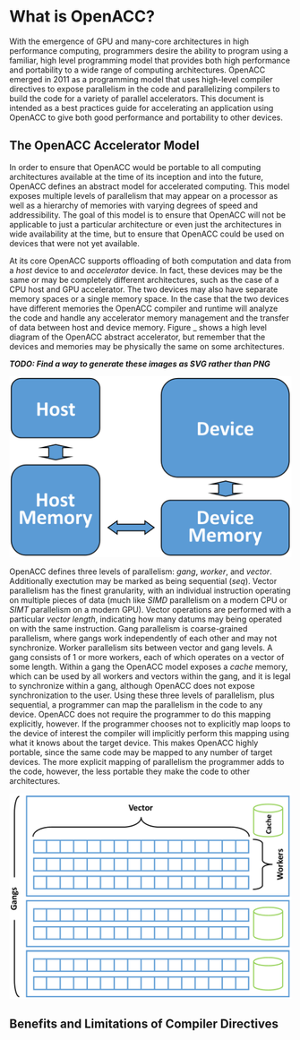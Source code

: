 What is OpenACC?
================
With the emergence of GPU and many-core architectures in high performance
computing, programmers desire the ability to program using a familiar, high
level programming model that provides both high performance and portability to
a wide range of computing architectures. OpenACC emerged in 2011 as a
programming model that uses high-level compiler directives to expose
parallelism in the code and parallelizing compilers to build the code for a
variety of parallel accelerators. This document is intended as a best practices
guide for accelerating an application using OpenACC to give both good
performance and portability to other devices.

The OpenACC Accelerator Model
-----------------------------
In order to ensure that OpenACC would be portable to all computing
architectures available at the time of its inception and into the future,
OpenACC defines an abstract model for accelerated computing. This model exposes
multiple levels of parallelism that may appear on a processor as well as a
hierarchy of memories with varying degrees of speed and addressibility. The
goal of this model is to ensure that OpenACC will not be applicable to just a
particular architecture or even just the architectures in wide availability at
the time, but to ensure that OpenACC could be used on devices that were not yet
available. 

At its core OpenACC supports offloading of both computation and data from a
*host* device to and *accelerator* device. In fact, these devices may be the
same or may be completely different architectures, such as the case of a CPU
host and GPU accelerator. The two devices may also have separate memory spaces
or a single memory space. In the case that the two devices have different
memories the OpenACC compiler and runtime will analyze the code and handle any
accelerator memory management and the transfer of data between host and device
memory. Figure _ shows a high level diagram of the OpenACC abstract
accelerator, but remember that the devices and memories may be physically the
same on some architectures.

***TODO: Find a way to generate these images as SVG rather than PNG***

![OpenACC's Abstract Accelerator Model](images/execution_model2.png)

OpenACC defines three levels of parallelism: *gang*, *worker*, and *vector*.
Additionally exectution may be marked as being sequential (*seq*). Vector
parallelism has the finest granularity, with an individual instruction
operating on multiple pieces of data (much like *SIMD* parallelism on a modern
CPU or *SIMT* parallelism on a modern GPU). Vector operations are performed
with a particular *vector length*, indicating how many datums may being
operated on with the same instruction. Gang parallelism is coarse-grained
parallelism, where gangs work independently of each other and may not
synchronize. Worker parallelism sits between vector and gang levels. A gang
consists of 1 or more workers, each of which operates on a vector of some
length.  Within a gang the OpenACC model exposes a *cache* memory, which can be
used by all workers and vectors within the gang, and it is legal to synchronize
within a gang, although OpenACC does not expose synchronization to the user.
Using these three levels of parallelism, plus sequential, a programmer can map
the parallelism in the code to any device. OpenACC does not require the
programmer to do this mapping explicitly, however. If the programmer chooses
not to explicitly map loops to the device of interest the compiler will
implicitly perform this mapping using what it knows about the target device.
This makes OpenACC highly portable, since the same code may be mapped to any
number of target devices. The more explicit mapping of parallelism the
programmer adds to the code, however, the less portable they make the code to
other architectures.

![OpenACC's Three Levels of Parallelism](images/levels_of_parallelism.png)

Benefits and Limitations of Compiler Directives
-----------------------------------------------
